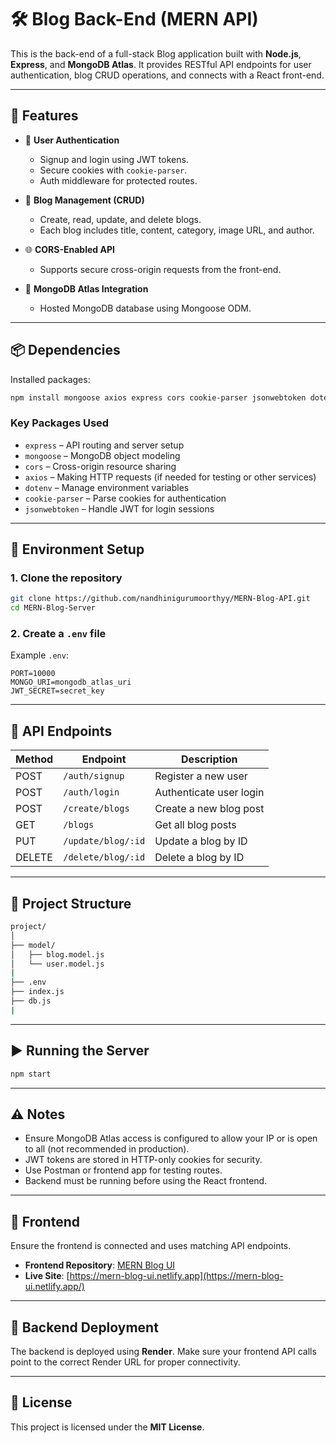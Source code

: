 # 🛠️ Blog Back-End (MERN API)

This is the back-end of a full-stack Blog application built with **Node.js**, **Express**, and **MongoDB Atlas**. It provides RESTful API endpoints for user authentication, blog CRUD operations, and connects with a React front-end.

---

## 🚀 Features

* 🔐 **User Authentication**

  * Signup and login using JWT tokens.
  * Secure cookies with `cookie-parser`.
  * Auth middleware for protected routes.

* 📰 **Blog Management (CRUD)**

  * Create, read, update, and delete blogs.
  * Each blog includes title, content, category, image URL, and author.

* 🌐 **CORS-Enabled API**

  * Supports secure cross-origin requests from the front-end.

* 💾 **MongoDB Atlas Integration**

  * Hosted MongoDB database using Mongoose ODM.

---

## 📦 Dependencies

Installed packages:

```bash
npm install mongoose axios express cors cookie-parser jsonwebtoken dotenv
```

### Key Packages Used

* `express` – API routing and server setup
* `mongoose` – MongoDB object modeling
* `cors` – Cross-origin resource sharing
* `axios` – Making HTTP requests (if needed for testing or other services)
* `dotenv` – Manage environment variables
* `cookie-parser` – Parse cookies for authentication
* `jsonwebtoken` – Handle JWT for login sessions

---

## 🌱 Environment Setup

### 1. **Clone the repository**

```bash
git clone https://github.com/nandhinigurumoorthyy/MERN-Blog-API.git
cd MERN-Blog-Server
```

### 2. **Create a `.env` file**

Example `.env`:

```env
PORT=10000
MONGO_URI=mongodb_atlas_uri
JWT_SECRET=secret_key
```

---

## 🧪 API Endpoints

| Method | Endpoint           | Description             |
| ------ | ------------------ | ----------------------- |
| POST   | `/auth/signup`     | Register a new user     |
| POST   | `/auth/login`      | Authenticate user login |
| POST   | `/create/blogs`    | Create a new blog post  |
| GET    | `/blogs`           | Get all blog posts      |
| PUT    | `/update/blog/:id` | Update a blog by ID     |
| DELETE | `/delete/blog/:id` | Delete a blog by ID     |

---

## 🧰 Project Structure

```bash
project/
│
├── model/
│   ├── blog.model.js
│   └── user.model.js
|
├── .env
├── index.js
├── db.js
|
```

---

## ▶️ Running the Server

```bash
npm start
```

---

## ⚠️ Notes

* Ensure MongoDB Atlas access is configured to allow your IP or is open to all (not recommended in production).
* JWT tokens are stored in HTTP-only cookies for security.
* Use Postman or frontend app for testing routes.
* Backend must be running before using the React frontend.

---

## 🔗 Frontend

Ensure the frontend is connected and uses matching API endpoints.

* **Frontend Repository**: [MERN Blog UI](https://github.com/nandhinigurumoorthyy/MERN-Blog-Client.git)
* **Live Site**: [https://mern-blog-ui.netlify.app](https://mern-blog-ui.netlify.app/)



---

## 🚀 Backend Deployment

The backend is deployed using **Render**.
Make sure your frontend API calls point to the correct Render URL for proper connectivity.

---



## 📄 License

This project is licensed under the **MIT License**.




